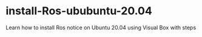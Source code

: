 # install-Ros-ububuntu-20.04
Learn how to install Ros notice on Ubuntu 20.04 using Visual Box with steps

